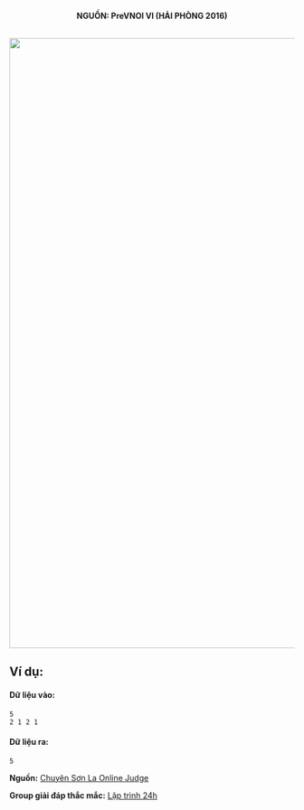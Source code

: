 **<center>NGUỒN: PreVNOI Ⅵ (HẢI PHÒNG 2016)</center>**
<br>


<img src="/images/problems/1091/bridges.svg" width=1080px>

## Ví dụ:
#### Dữ liệu vào:
```
5
2 1 2 1
```

#### Dữ liệu ra:
```
5
```
**Nguồn:** [Chuyên Sơn La Online Judge](http://csloj.ddns.net/)

**Group giải đáp thắc mắc:** [Lập trình 24h](https://www.facebook.com/groups/1386904321519984)
